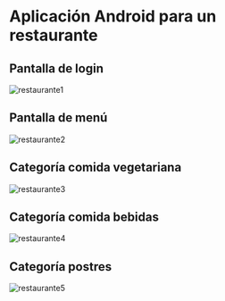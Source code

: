 <h1>Aplicación Android para un restaurante</h1>
<h2>Pantalla de login</h2>

![restaurante1](https://github.com/user-attachments/assets/5842c677-6242-4da1-a436-d9712511a311)
<h2>Pantalla de menú</h2>	
	
![restaurante2](https://github.com/user-attachments/assets/6f2b2af2-6add-4e68-b849-d21c28c2ad4a)
<h2>Categoría comida vegetariana</h2>

![restaurante3](https://github.com/user-attachments/assets/1680a9f2-e2e5-4d03-b523-7c2cf16fbf60)
<h2>Categoría comida bebidas</h2>

![restaurante4](https://github.com/user-attachments/assets/da9c803e-596c-4694-93a1-7892bcda1f0f)

<h2>Categoría postres </h2>

![restaurante5](https://github.com/user-attachments/assets/17469baf-682f-4907-82e4-a052b8f7a0c5)





